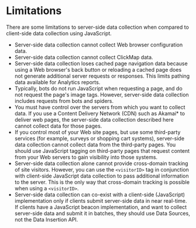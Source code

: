 # Limitations

There are some limitations to server-side data collection when compared to client-side data collection using JavaScript.

-   Server-side data collection cannot collect Web browser configuration data.
-   Server-side data collection cannot collect ClickMap data.
-   Server-side data collection loses cached page navigation data because using a Web browser's back button or reloading a cached page does not generate additional server requests or responses. This limits pathing data available for Analytics reports.
-   Typically, bots do not run JavaScript when requesting a page, and do not request the page's image tags. However, server-side data collection includes requests from bots and spiders.
-   You must have control over the servers from which you want to collect data. If you use a Content Delivery Network \(CDN\) such as Akamai\* to deliver web pages, the server-side data collection described here cannot collect data for those pages.
-   If you control most of your Web site pages, but use some third-party services \(for example, surveys or shopping cart systems\), server-side data collection cannot collect data from the third-party pages. You should use JavaScript tagging on third-party pages that request content from your Web servers to gain visibility into those systems.
-   Server-side data collection alone cannot provide cross-domain tracking of site visitors. However, you can use the `<visitorID>` tag in conjunction with client-side JavaScript data collection to pass additional information to the server. This is the only way that cross-domain tracking is possible when using a `<visitorID>`.
-   Server-side data collection can co-exist with a client-side \(JavaScript\) implementation only if clients submit server-side data in near real-time. If clients have a JavaScript beacon implementation, and want to collect server-side data and submit it in batches, they should use Data Sources, not the Data Insertion API.

